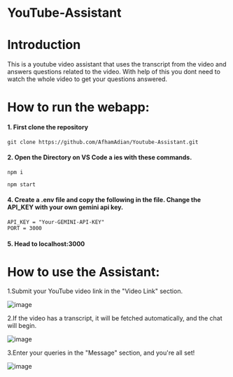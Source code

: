 # YouTube-Assistant

# Introduction 
This is a youtube video assistant that uses the transcript from the video and answers questions related to the video.
With help of this you dont need to watch the whole video to get your questions answered.


# How to run the webapp:
#### 1. First clone the repository
```
git clone https://github.com/AfhamAdian/Youtube-Assistant.git
```
#### 2. Open the Directory on VS Code a ies with these commands.
```
npm i
```
```
npm start
```
#### 4. Create a .env file and copy the following in the file. Change the API_KEY with your own gemini api key.
```
API_KEY = "Your-GEMINI-API-KEY"
PORT = 3000
```
#### 5. Head to localhost:3000


# How to use the Assistant:
1.Submit your YouTube video link in the "Video Link" section.

![image](https://github.com/user-attachments/assets/01fc898b-4512-4d73-89bd-b09708e85c00)


2.If the video has a transcript, it will be fetched automatically, and the chat will begin.

![image](https://github.com/user-attachments/assets/d77ce6bd-7691-44cc-9182-043c4a801e15)


3.Enter your queries in the "Message" section, and you're all set!

![image](https://github.com/user-attachments/assets/89f3682f-e577-4af0-bc0c-aa15c17a2c43)
